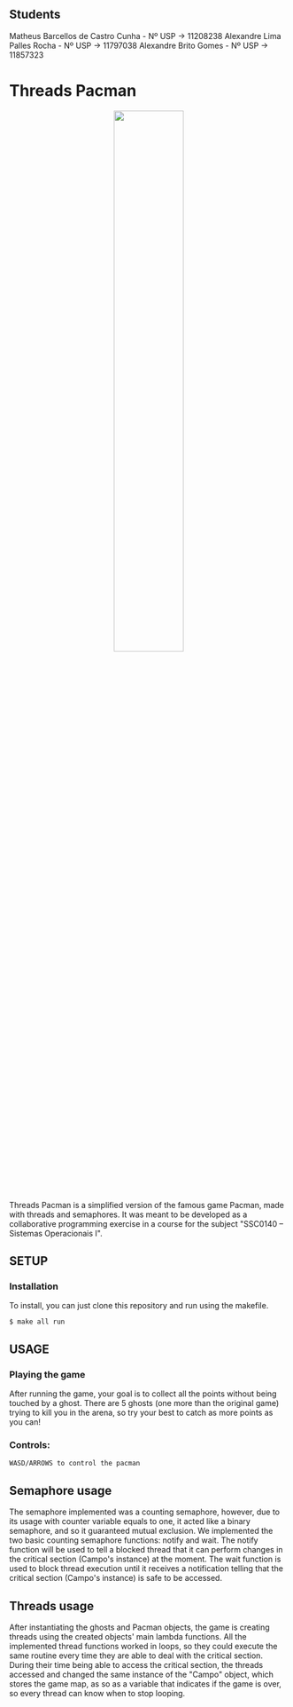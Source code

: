 ## Students
Matheus Barcellos de Castro Cunha - Nº USP -> 11208238
Alexandre Lima Palles Rocha - Nº USP -> 11797038
Alexandre Brito Gomes - Nº USP -> 11857323

# Threads Pacman

<p align="center">
  <img src="https://user-images.githubusercontent.com/55332784/148470423-472069af-a9ba-4996-8936-b563e90cd838.png" width=50% height=50%>
</p>

Threads Pacman is a simplified version of the famous game Pacman, made with threads and semaphores. It was meant to be developed as a collaborative programming
exercise in a course for the subject "SSC0140 – Sistemas Operacionais I".

## SETUP
### Installation

To install, you can just clone this repository and run using the makefile.

```
$ make all run
```

## USAGE

### Playing the game

After running the game, your goal is to collect all the points without being touched by a ghost. There are 5 ghosts (one more than the original game) trying to kill you in the arena, so try your best to catch as more points as you can!

### Controls:
	WASD/ARROWS to control the pacman

## Semaphore usage
The semaphore implemented was a counting semaphore, however, due to its usage with counter variable equals to one, it acted like a binary semaphore, and so it guaranteed mutual exclusion. We implemented the two basic counting semaphore functions: notify and wait. The notify function will be used to tell a blocked thread that it can perform changes in the critical section (Campo's instance) at the moment. The wait function is used to block thread execution until it receives a notification telling that the critical section (Campo's instance) is safe to be accessed.

## Threads usage
After instantiating the ghosts and Pacman objects, the game is creating threads using the created objects' main lambda functions. All the implemented thread functions worked in loops, so they could execute the same routine every time they are able to deal with the critical section. During their time being able to access the critical section, the threads accessed and changed the same instance of the "Campo" object, which stores the game map, as so as a variable that indicates if the game is over, so every thread can know when to stop looping.